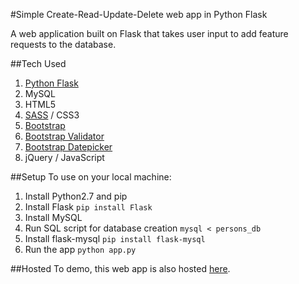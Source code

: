 #Simple Create-Read-Update-Delete web app in Python Flask

A web application built on Flask that takes user input to add feature requests to the database.

##Tech Used
1. [Python Flask](http://flask.pocoo.org/)
2. MySQL
3. HTML5
4. [SASS](http://sass-lang.com/) / CSS3
5. [Bootstrap](http://getbootstrap.com/)
6. [Bootstrap Validator](http://1000hz.github.io/bootstrap-validator/)
7. [Bootstrap Datepicker](https://github.com/eternicode/bootstrap-datepicker/)
8. jQuery / JavaScript

##Setup
To use on your local machine:

1. Install Python2.7 and pip
2. Install Flask `pip install Flask`
3. Install MySQL
4. Run SQL script for database creation `mysql < persons_db`
5. Install flask-mysql `pip install flask-mysql`
6. Run the app `python app.py`

##Hosted
To demo, this web app is also hosted [here](http://ec2-52-33-231-191.us-west-2.compute.amazonaws.com/).